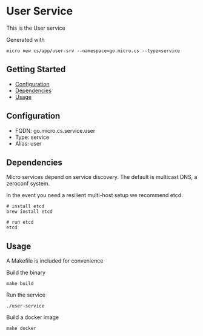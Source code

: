 # User Service

This is the User service

Generated with

```
micro new cs/app/user-srv --namespace=go.micro.cs --type=service
```

## Getting Started

- [Configuration](#configuration)
- [Dependencies](#dependencies)
- [Usage](#usage)

## Configuration

- FQDN: go.micro.cs.service.user
- Type: service
- Alias: user

## Dependencies

Micro services depend on service discovery. The default is multicast DNS, a zeroconf system.

In the event you need a resilient multi-host setup we recommend etcd.

```
# install etcd
brew install etcd

# run etcd
etcd
```

## Usage

A Makefile is included for convenience

Build the binary

```
make build
```

Run the service
```
./user-service
```

Build a docker image
```
make docker
```